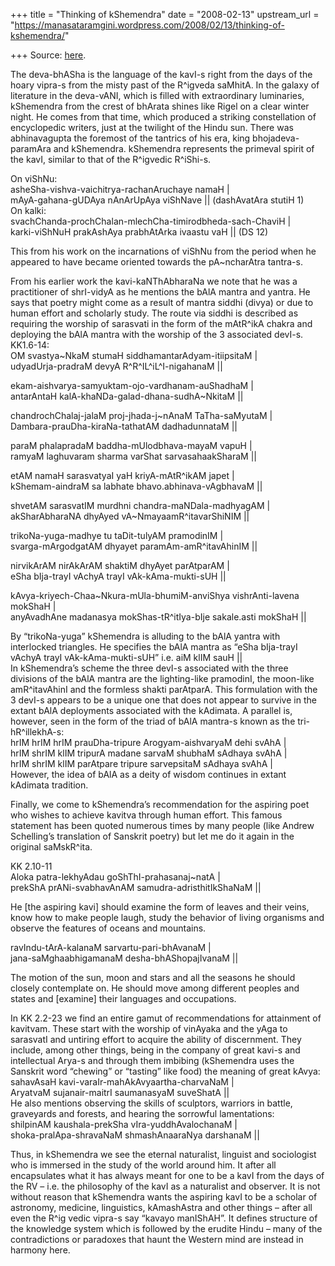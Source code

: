 +++
title = "Thinking of kShemendra"
date = "2008-02-13"
upstream_url = "https://manasataramgini.wordpress.com/2008/02/13/thinking-of-kshemendra/"

+++
Source: [here](https://manasataramgini.wordpress.com/2008/02/13/thinking-of-kshemendra/).

The deva-bhASha is the language of the kavI-s right from the days of the
hoary vipra-s from the misty past of the R^igveda saMhitA. In the galaxy
of literature in the deva-vANI, which is filled with extraordinary
luminaries, kShemendra from the crest of bhArata shines like Rigel on a
clear winter night. He comes from that time, which produced a striking
constellation of encyclopedic writers, just at the twilight of the Hindu
sun. There was abhinavagupta the foremost of the tantrics of his era,
king bhojadeva-paramAra and kShemendra. kShemendra represents the
primeval spirit of the kavI, similar to that of the R^igvedic R^iShi-s.

On viShNu:  
asheSha-vishva-vaichitrya-rachanAruchaye namaH \|  
mAyA-gahana-gUDAya nAnArUpAya viShNave \|\| (dashAvatAra stutiH 1)  
On kalki:  
svachChanda-prochChalan-mlechCha-timirodbheda-sach-ChaviH \|  
karki-viShNuH prakAshAya prabhAtArka ivaastu vaH \|\| (DS 12)

This from his work on the incarnations of viShNu from the period when he
appeared to have became oriented towards the pA\~ncharAtra tantra-s.

From his earlier work the kavi-kaNThAbharaNa we note that he was a
practitioner of shrI-vidyA as he mentions the bAlA mantra and yantra. He
says that poetry might come as a result of mantra siddhi (divya) or due
to human effort and scholarly study. The route via siddhi is described
as requiring the worship of sarasvati in the form of the mAtR^ikA chakra
and deploying the bAlA mantra with the worship of the 3 associated
devI-s.  
KK1.6-14:  
OM svastya\~NkaM stumaH siddhamantarAdyam-itiipsitaM \|  
udyadUrja-pradraM devyA R^R^IL^iL^I-nigahanaM \|\|

ekam-aishvarya-samyuktam-ojo-vardhanam-auShadhaM \|  
antarAntaH kalA-khaNDa-galad-dhana-sudhA\~NkitaM \|\|

chandrochChalaj-jalaM proj-jhada-j\~nAnaM TaTha-saMyutaM \|  
Dambara-prauDha-kiraNa-tathatAM dadhadunnataM \|\|

paraM phalapradaM baddha-mUlodbhava-mayaM vapuH \|  
ramyaM laghuvaram sharma varShat sarvasahaakSharaM \|\|

etAM namaH sarasvatyaI yaH kriyA-mAtR^ikAM japet \|  
kShemam-aindraM sa labhate bhavo.abhinava-vAgbhavaM \|\|

shvetAM sarasvatIM murdhni chandra-maNDala-madhyagAM \|  
akSharAbharaNA dhyAyed vA\~NmayaamR^itavarShiNIM \|\|

trikoNa-yuga-madhye tu taDit-tulyAM pramodinIM \|  
svarga-mArgodgatAM dhyayet paramAm-amR^itavAhinIM \|\|

nirvikArAM nirAkArAM shaktiM dhyAyet parAtparAM \|  
eSha bIja-trayI vAchyA trayI vAk-kAma-mukti-sUH \|\|

kAvya-kriyech-Chaa\~Nkura-mUla-bhumiM-anviShya vishrAnti-lavena mokShaH
\|  
anyAvadhAne madanasya mokShas-tR^itIya-bIje sakale.asti mokShaH \|\|

By “trikoNa-yuga” kShemendra is alluding to the bAlA yantra with
interlocked triangles. He specifies the bAlA mantra as “eSha bIja-trayI
vAchyA trayI vAk-kAma-mukti-sUH” i.e. aiM klIM sauH \|\|  
In kShemendra’s scheme the three devI-s associated with the three
divisions of the bAlA mantra are the lighting-like pramodinI, the
moon-like amR^itavAhinI and the formless shakti parAtparA. This
formulation with the 3 devI-s appears to be a unique one that does not
appear to survive in the extant bAlA deployments associated with the
kAdimata. A parallel is, however, seen in the form of the triad of bAlA
mantra-s known as the tri-hR^illekhA-s:  
hrIM hrIM hrIM prauDha-tripure Arogyam-aishvaryaM dehi svAhA \|  
hrIM shrIM klIM tripurA madane sarvaM shubhaM sAdhaya svAhA \|  
hrIM shrIM klIM parAtpare tripure sarvepsitaM sAdhaya svAhA \|  
However, the idea of bAlA as a deity of wisdom continues in extant
kAdimata tradition.

Finally, we come to kShemendra’s recommendation for the aspiring poet
who wishes to achieve kavitva through human effort. This famous
statement has been quoted numerous times by many people (like Andrew
Schelling’s translation of Sanskrit poetry) but let me do it again in
the original saMskR^ita.

KK 2.10-11  
Aloka patra-lekhyAdau goShThI-prahasanaj\~natA \|  
prekShA prANi-svabhavAnAM samudra-adristhitIkShaNaM \|\|

He \[the aspiring kavi\] should examine the form of leaves and their
veins, know how to make people laugh, study the behavior of living
organisms and observe the features of oceans and mountains.

ravIndu-tArA-kalanaM sarvartu-pari-bhAvanaM \|  
jana-saMghaabhigamanaM desha-bhAShopajIvanaM \|\|

The motion of the sun, moon and stars and all the seasons he should
closely contemplate on. He should move among different peoples and
states and \[examine\] their languages and occupations.

In KK 2.2-23 we find an entire gamut of recommendations for attainment
of kavitvam. These start with the worship of vinAyaka and the yAga to
sarasvatI and untiring effort to acquire the ability of discernment.
They include, among other things, being in the company of great kavi-s
and intellectual Arya-s and through them imbibing (kShemendra uses the
Sanskrit word “chewing” or “tasting” like food) the meaning of great
kAvya:  
sahavAsaH kavi-varaIr-mahAkAvyaartha-charvaNaM \|  
AryatvaM sujanair-maitrI saumanasyaM suveShatA \|\|  
He also mentions observing the skills of sculptors, warriors in battle,
graveyards and forests, and hearing the sorrowful lamentations:  
shilpinAM kaushala-prekSha vIra-yuddhAvalochanaM \|  
shoka-pralApa-shravaNaM shmashAnaaraNya darshanaM \|\|

Thus, in kShemendra we see the eternal naturalist, linguist and
sociologist who is immersed in the study of the world around him. It
after all encapsulates what it has always meant for one to be a kavI
from the days of the RV – i.e. the philosophy of the kavI as a
naturalist and observer. It is not without reason that kShemendra wants
the aspiring kavI to be a scholar of astronomy, medicine, linguistics,
kAmashAstra and other things – after all even the R^ig vedic vipra-s say
“kavayo manIShAH”. It defines structure of the knowledge system which is
followed by the erudite Hindu – many of the contradictions or paradoxes
that haunt the Western mind are instead in harmony here.

